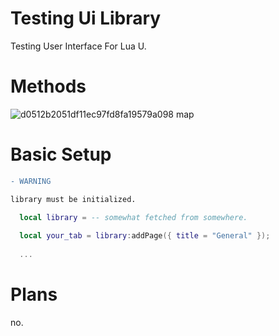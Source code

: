 # Testing Ui Library
Testing User Interface For Lua U.

# Methods

![d0512b2051df11ec97fd8fa19579a098 map](https://user-images.githubusercontent.com/63380308/144054553-8145d9ee-c9b4-49df-baf7-8c10ae91b3f4.png)

# Basic Setup

```diff
- WARNING

library must be initialized.
```

```lua
  local library = -- somewhat fetched from somewhere.
  
  local your_tab = library:addPage({ title = "General" });
  
  ...
```

# Plans

no.
